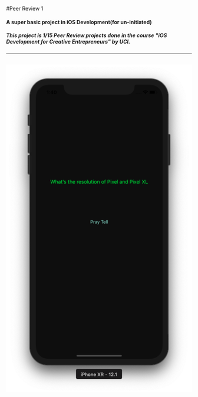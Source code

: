 #Peer Review 1
#### A super basic project in iOS Development(for un-initiated)
##### This project is 1/15 Peer Review projects done in the course \"iOS Development for Creative Entrepreneurs\" by UCI.
-----
![PeerReview1](https://github.com/Ananta11/PeerReview1/raw/master/Common/Screenshot.png)
-----
